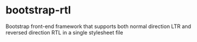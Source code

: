# bootstrap-rtl
Bootstrap front-end framework that supports both normal direction LTR and reversed direction RTL in a single stylesheet file
